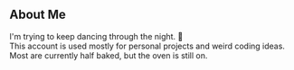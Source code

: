 ## About Me
I'm trying to keep dancing through the night. 🕺  
This account is used mostly for personal projects and weird coding ideas. Most are currently half baked, but the oven is still on.
